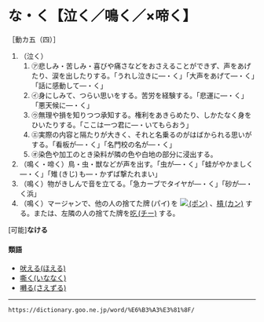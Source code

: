 # な・く【泣く／鳴く／×啼く】

［動カ五（四）］
1. （泣く）    
    1.  ㋐悲しみ・苦しみ・喜びや痛さなどをおさえることができず、声をあげたり、涙を出したりする。「うれし泣きに―・く」「大声をあげて―・く」「話に感動して―・く」        
    2.  ㋑身にしみて、つらい思いをする。苦労を経験する。「悲運に―・く」「悪天候に―・く」        
    3.  ㋒無理や損を知りつつ承知する。権利をあきらめたり、しかたなく身をひいたりする。「ここは一つ君に―・いてもらおう」        
    4.  ㋓実際の内容と隔たりが大きく、それと名乗るのがはばかられる思いがする。「看板が―・く」「名門校の名が―・く」        
    5.  ㋔染色や加工のとき染料が隣の色や白地の部分に浸出する。
2. （鳴く・啼く）鳥・虫・獣などが声を出す。「虫が―・く」「蛙がやかましく―・く」「雉 (きじ) も―・かずば撃たれまい」
3. （鳴く）物がきしんで音を立てる。「急カーブでタイヤが―・く」「砂が―・く浜」
4. （鳴く）マージャンで、他の人の捨てた牌 (パイ) を [![](https://dictionary.goo.ne.jp/img/daijisen/gaiji/01536.gif) (ポン)](https://dictionary.goo.ne.jp/word/%E3%83%9D%E3%83%B3/#jn-205843) 、[槓 (カン)](https://dictionary.goo.ne.jp/word/%E6%A7%93/#jn-47330) する。または、左隣の人の捨てた牌を[吃 (チー)](https://dictionary.goo.ne.jp/word/%E5%90%83/#jn-140864) する。
    

\[可能\]**なける**

#### 類語

-   [吠える(ほえる)](https://dictionary.goo.ne.jp/word/%E5%90%A0%E3%81%88%E3%82%8B/#jn-202809)
-   [嘶く(いななく)](https://dictionary.goo.ne.jp/word/%E5%98%B6%E3%81%8F_%28%E3%81%84%E3%81%AA%E3%81%AA%E3%81%8F%29/#jn-14245)
-   [囀る(さえずる)](https://dictionary.goo.ne.jp/word/%E5%9B%80%E3%82%8B/#jn-86120)

---
`https://dictionary.goo.ne.jp/word/%E6%B3%A3%E3%81%8F/`